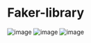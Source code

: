 # Faker-library
![image](https://github.com/user-attachments/assets/34aeda45-901c-4c7b-a508-6f7c89a78c36)
![image](https://github.com/user-attachments/assets/15d9db1c-8e92-4403-8793-7d27c6363de7)
![image](https://github.com/user-attachments/assets/5d5b5534-9e0c-4390-8671-bf9ea8535634)
